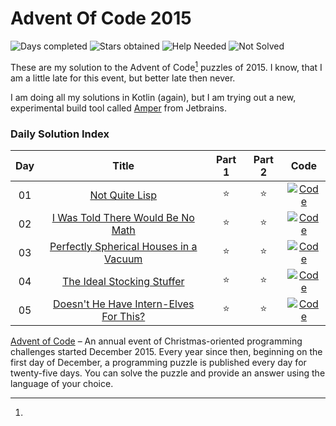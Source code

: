 # Advent Of Code 2015

![Days completed](https://img.shields.io/badge/Days%20Completed-5-green)
![Stars obtained](https://img.shields.io/badge/Stars%20Obtained%20⭐-10-yellow)
![Help Needed](https://img.shields.io/badge/Help%20Needed%20➕-0-purple)
![Not Solved](https://img.shields.io/badge/Not%20Solved%20❌-0-red)

These are my solution to the Advent of Code[^aoc-footnote] puzzles of 2015. I know, that I am a little late for this
event, but better late then never.

I am doing all my solutions in Kotlin (again), but I am trying out a new, experimental build tool called [Amper][amper]
from Jetbrains.

### Daily Solution Index

| Day |                      Title                      | Part 1 | Part 2 |                                              Code                                               |
|:---:|:-----------------------------------------------:|:------:|:------:|:-----------------------------------------------------------------------------------------------:|
| 01  |             [Not Quite Lisp][day01]             |   ⭐    |   ⭐    | [![Code](https://img.shields.io/badge/Code-grey?style=for-the-badge&logo=Kotlin)](src/Day01.kt) |
| 02  |   [I Was Told There Would Be No Math][day02]    |   ⭐    |   ⭐    | [![Code](https://img.shields.io/badge/Code-grey?style=for-the-badge&logo=Kotlin)](src/Day02.kt) |
| 03  | [Perfectly Spherical Houses in a Vacuum][day03] |   ⭐    |   ⭐    | [![Code](https://img.shields.io/badge/Code-grey?style=for-the-badge&logo=Kotlin)](src/Day03.kt) |
| 04  |       [The Ideal Stocking Stuffer][day04]       |   ⭐    |   ⭐    | [![Code](https://img.shields.io/badge/Code-grey?style=for-the-badge&logo=Kotlin)](src/Day04.kt) |
| 05  | [Doesn't He Have Intern-Elves For This?][day05] |   ⭐    |   ⭐    | [![Code](https://img.shields.io/badge/Code-grey?style=for-the-badge&logo=Kotlin)](src/Day05.kt) |

[^aoc-footnote]:
[Advent of Code][aoc] – An annual event of Christmas-oriented programming challenges started December 2015.
Every year since then, beginning on the first day of December, a programming puzzle is published every day for
twenty-five days.
You can solve the puzzle and provide an answer using the language of your choice.


[amper]: https://github.com/JetBrains/amper

[aoc]: https://adventofcode.com

[day01]: https://adventofcode.com/2015/day/1

[day02]: https://adventofcode.com/2015/day/2

[day03]: https://adventofcode.com/2015/day/3

[day04]: https://adventofcode.com/2015/day/4

[day05]: https://adventofcode.com/2015/day/5